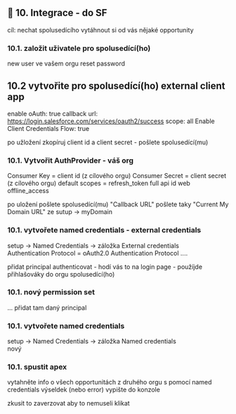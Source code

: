 ## 🔗 10. Integrace - do SF
cíl: nechat spolusedícího vytáhnout si od vás nějaké opportunity

### 10.1. založit uživatele pro spolusedící(ho)
new user ve vašem orgu 
reset password  

## 10.2 vytvořite pro spolusedící(ho) external client app 
enable oAuth: true 
callback url: https://login.salesforce.com/services/oauth2/success
scope: all
Enable Client Credentials Flow: true

po užložení zkopíruj client id a client secret - pošlete spolusedící(mu)

### 10.1. Vytvořit AuthProvider - váš org
Consumer Key = client id (z cílového orgu)
Consumer Secret = client secret (z cílového orgu)
default scopes = refresh_token full api id web offline_access

po uložení pošlete spolusedící(mu) "Callback URL"
pošlete taky "Current My Domain URL" ze sutup -> myDomain

### 10.1. vytvořete named credentials - external credentials
setup -> Named Credentials  -> záložka External credentials  
Authentication Protocol = oAuth2.0
Authentication Protocol
....


přidat principal
authenticovat - hodí vás to na login page - použíjde přihlašováky do orgu spolusedící(ho)

### 10.1. nový permission set
... přidat tam daný principal

### 10.1. vytvořete named credentials
setup -> Named Credentials  -> záložka Named credentials  
nový



### 10.1. spustit apex
vytahněte info o všech opportunitách z druhého orgu s pomocí named credentials
výseldek (nebo error) vypište do konzole 





zkusit to zaverzovat aby to nemuseli klikat








